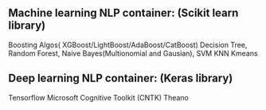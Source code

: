 
## Machine learning NLP container: (Scikit learn library)
Boosting Algos( XGBoost/LightBoost/AdaBoost/CatBoost)
Decision Tree,
Random Forest,
Naive Bayes(Multionomial and Gausian),
SVM
KNN
Kmeans

## Deep learning NLP container: (Keras library)
Tensorflow
Microsoft Cognitive Toolkit (CNTK)
Theano
